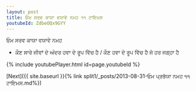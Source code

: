 ```yaml
---
layout: post
title: ਓਮ ਸਰਵ ਕਾਯਾ ਵਯਾਵੇ ਨਮਹ ੧੧ ਟਾਇਮਸ
youtubeId: ZdbeOQx9GYY
---
```

 
 
 ਓਮ ਸਰਵ ਕਾਯਾ ਵਯਾਵੇ ਨਮਹ  
 
 -  ਕੌਣ ਸਾਰੇ ਜੀਵਾਂ ਦੇ ਅੰਦਰ ਹਵਾ ਦੇ ਰੂਪ ਵਿੱਚ ਹੈ / ਕੌਣ ਹਵਾ ਦੇ ਰੂਪ ਵਿੱਚ ਹੈ ਜੋ ਹਰ ਜਗ੍ਹਾ ਹੈ 
 
  
 
  
 
 
 
 
 
 


{% include youtubePlayer.html id=page.youtubeId %}
 
[Next]({{ site.baseurl }}{% link  split1/_posts/2013-08-31-ਓਮ ਪ੍ਰਭੱਯਾ ਨਮਹ ੧੧ ਟਾਇਮਸ.md%})
 
